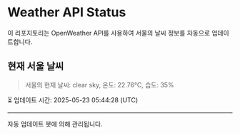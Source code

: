 
# Weather API Status

이 리포지토리는 OpenWeather API를 사용하여 서울의 날씨 정보를 자동으로 업데이트합니다.

## 현재 서울 날씨
> 서울의 현재 날씨: clear sky, 온도: 22.76°C, 습도: 35%

⏳ 업데이트 시간: 2025-05-23 05:44:28 (UTC)

---
자동 업데이트 봇에 의해 관리됩니다.
